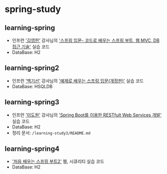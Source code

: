 # spring-study

## learning-spring
* 인프런 ['김영한'](https://www.inflearn.com/users/@yh) 강사님의 ['스프링 입문- 코드로 배우는 스프링 부트, 웹 MVC, DB 접근 기술'](https://www.inflearn.com/course/%EC%8A%A4%ED%94%84%EB%A7%81-%EC%9E%85%EB%AC%B8-%EC%8A%A4%ED%94%84%EB%A7%81%EB%B6%80%ED%8A%B8) 실습 코드
* DataBase: H2

## learning-spring2
* 인프런 ['백기선'](https://www.inflearn.com/users/@whiteship) 강사님의 ['예제로 배우는 스프링 입문(개정판)'](https://www.inflearn.com/course/spring_revised_edition) 실습 코드
* DataBase: HSQLDB

## learning-spring3
* 인프런 ['이도원'](https://www.inflearn.com/users/@kenneth) 강사님의 ['Spring Boot를 이용한 RESTfult Web Services 개발'](https://www.inflearn.com/course/spring-boot-restful-web-services) 실습 코드
* DataBase: H2
* 정리 문서: `/learning-study3/README.md`

## learning-spring4
* ['처음 배우는 스프링 부트2'](https://github.com/kwj1270/TIL_FIRST_SPRINGBOOT2) 웹, 시큐리티 실습 코드
* DataBase: H2
